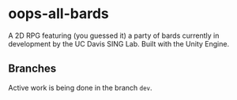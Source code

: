 # oops-all-bards
A 2D RPG featuring (you guessed it) a party of bards currently in development by the UC Davis SING Lab. Built with the Unity Engine.

## Branches
Active work is being done in the branch `dev`.
